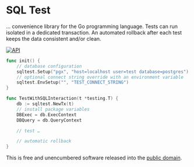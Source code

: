 # SQL Test

… convenience library for the Go programming language. Tests can run isolated in
a dedicated transaction. An automated rollback after each test keeps the data
consistent and/or clean.

[![API](https://pkg.go.dev/badge/github.com/pascaldekloe/sqltest.svg)](https://pkg.go.dev/github.com/pascaldekloe/sqltest)

```go
func init() {
	// database configuration
	sqltest.Setup("pgx", "host=localhost user=test database=postgres")
	// optional connect string override with an environment variable
	sqltest.EnvSetup("", "TEST_CONNECT_STRING")
}

func TestWithSQLInteraction(t *testing.T) {
	db := sqltest.NewTx(t)
	// install package variables
	DBExec = db.ExecContext
	DBQuery = db.QueryContext

	// test …

	// automatic rollback
}
```

This is free and unencumbered software released into the
[public domain](https://creativecommons.org/publicdomain/zero/1.0).
